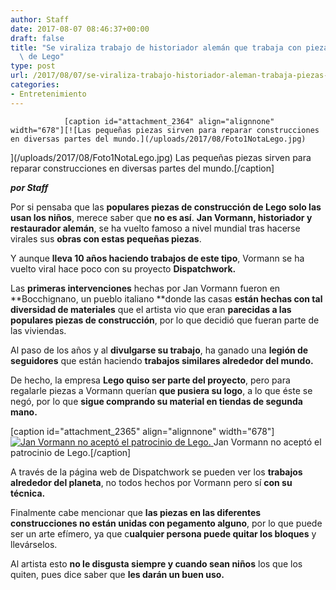 ```yaml
---
author: Staff
date: 2017-08-07 08:46:37+00:00
draft: false
title: "Se viraliza trabajo de historiador alemán que trabaja con piezas\
  \ de Lego"
type: post
url: /2017/08/07/se-viraliza-trabajo-historiador-aleman-trabaja-piezas-lego/
categories:
- Entretenimiento
---
```



				[caption id="attachment_2364" align="alignnone" width="678"][![Las pequeñas piezas sirven para reparar construcciones en diversas partes del mundo.](/uploads/2017/08/Foto1NotaLego.jpg)
](/uploads/2017/08/Foto1NotaLego.jpg) Las pequeñas piezas sirven para reparar construcciones en diversas partes del mundo.[/caption]

_**por Staff**_

Por si pensaba que las **populares piezas de construcción de Lego solo las usan los niños**, merece saber que **no es así**. **Jan Vormann, historiador y restaurador alemán**, se ha vuelto famoso a nivel mundial tras hacerse virales sus **obras con estas pequeñas piezas**.

Y aunque **lleva 10 años haciendo trabajos de este tipo**, Vormann se ha vuelto viral hace poco con su proyecto **Dispatchwork.**

Las **primeras intervenciones** hechas por Jan Vormann fueron en **Bocchignano, un pueblo italiano **donde las casas **están hechas con tal diversidad de materiales** que el artista vio que eran **parecidas a las populares piezas de construcción**, por lo que decidió que fueran parte de las viviendas.

Al paso de los años y al **divulgarse su trabajo**, ha ganado una **legión de seguidores** que están haciendo **trabajos similares alrededor del mundo.**

De hecho, la empresa **Lego quiso ser parte del proyecto**, pero para regalarle piezas a Vormann querían **que pusiera su logo**, a lo que éste se negó, por lo que **sigue comprando su material en tiendas de segunda mano.**

[caption id="attachment_2365" align="alignnone" width="678"][![Jan Vormann no aceptó el patrocinio de Lego.](/uploads/2017/08/Foto2NotaLego.jpg)
](/uploads/2017/08/Foto2NotaLego.jpg) Jan Vormann no aceptó el patrocinio de Lego.[/caption]

A través de la página web de Dispatchwork se pueden ver los **trabajos alrededor del planeta**, no todos hechos por Vormann pero sí **con su técnica.**

Finalmente cabe mencionar que **las piezas en las diferentes construcciones no están unidas con pegamento alguno**, por lo que puede ser un arte efímero, ya que c**ualquier persona puede quitar los bloques** y llevárselos.

Al artista esto **no le disgusta siempre y cuando sean niños** los que los quiten, pues dice saber que **les darán un buen uso.**		
